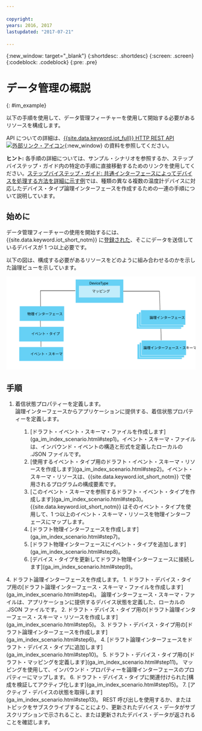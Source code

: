 ```yaml
---

copyright:
years: 2016, 2017
lastupdated: "2017-07-21"

---
```


{:new_window: target="\_blank"}
{:shortdesc: .shortdesc}
{:screen: .screen}
{:codeblock: .codeblock}
{:pre: .pre}

# データ管理の概説
{: #im_example}

以下の手順を使用して、データ管理フィーチャーを使用して開始する必要があるリソースを構成します。

API についての詳細は、[{{site.data.keyword.iot_full}} HTTP REST API ![外部リンク・アイコン](../../../icons/launch-glyph.svg "外部リンク・アイコン")](https://docs.internetofthings.ibmcloud.com/apis/swagger/v0002/state-mgmt.html){:new_window} の資料を参照してください。

**ヒント:** 各手順の詳細については、サンプル・シナリオを参照するか、ステップバイステップ・ガイド内の特定の手順に直接移動するためのリンクを使用してください。[ステップバイステップ・ガイド: 共通インターフェースによってデバイスを処理する方法を詳細に示す例](ga_im_index_scenario.html#scenario)では、種類の異なる複数の温度計デバイスに対応したデバイス・タイプ論理インターフェースを作成するための一連の手順について説明しています。


## 始めに
データ管理フィーチャーの使用を開始するには、{{site.data.keyword.iot_short_notm}} に[登録された](ga_im_index_scenario.html#step14)、そこにデータを送信しているデバイスが 1 つ以上必要です。  

以下の図は、構成する必要があるリソースをどのように組み合わせるのかを示した論理ビューを示しています。

![{{site.data.keyword.iot_short_notm}} におけるリソースの概略図](images/ga_im_resource_view1.svg "{{site.data.keyword.iot_short_notm}} におけるリソースの概略")

## 手順

1. 	着信状態プロパティーを定義します。  
論理インターフェースからアプリケーションに提供する、着信状態プロパティーを定義します。  
<dl>
<dd>
<ol>
<li>[ドラフト・イベント・スキーマ・ファイルを作成します](ga_im_index_scenario.html#step1)。イベント・スキーマ・ファイルは、インバウンド・イベントの構造と形式を定義したローカルの .JSON ファイルです。<li>[使用するイベント・タイプ用のドラフト・イベント・スキーマ・リソースを作成します](ga_im_index_scenario.html#step2)。イベント・スキーマ・リソースは、{{site.data.keyword.iot_short_notm}} で使用されるプログラムの構成要素です。
<li>[このイベント・スキーマを参照するドラフト・イベント・タイプを作成します](ga_im_index_scenario.html#step3)。{{site.data.keyword.iot_short_notm}} はそのイベント・タイプを使用して、1 つ以上のイベント・スキーマ・リソースを物理インターフェースにマップします。
<li>[ドラフト物理インターフェースを作成します](ga_im_index_scenario.html#step7)。
<li>[ドラフト物理インターフェースにイベント・タイプを追加します](ga_im_index_scenario.html#step8)。
<li>[デバイス・タイプを更新してドラフト物理インターフェースに接続します](ga_im_index_scenario.html#step9)。
</ol>
</dd>
</dl>
4. 	ドラフト論理インターフェースを作成します。
 1. 	ドラフト・デバイス・タイプ用の[ドラフト論理インターフェース・スキーマ・ファイルを作成します](ga_im_index_scenario.html#step4)。  
論理インターフェース・スキーマ・ファイルは、アプリケーションに提供するデバイス状態を定義した、ローカルの .JSON ファイルです。
 2. ドラフト・デバイス・タイプ用の[ドラフト論理インターフェース・スキーマ・リソースを作成します](ga_im_index_scenario.html#step5)。
 3.	ドラフト・デバイス・タイプ用の[ドラフト論理インターフェースを作成します](ga_im_index_scenario.html#step6)。
 4.	[ドラフト論理インターフェースをドラフト・デバイス・タイプに追加します](ga_im_index_scenario.html#step10)。
5. 	ドラフト・デバイス・タイプ用の[ドラフト・マッピングを定義します](ga_im_index_scenario.html#step11)。   
マッピングを使用して、インバウンド・プロパティーを論理インターフェースのプロパティーにマップします。
6. 	ドラフト・デバイス・タイプに関連付けられた[構成を検証してアクティブ化します](ga_im_index_scenario.html#step15)。
7. 	[アクティブ・デバイスの状態を取得します](ga_im_index_scenario.html#step13)。  
REST 呼び出しを使用するか、またはトピックをサブスクライブすることにより、更新されたデバイス・データがサブスクリプションで示されること、または更新されたデバイス・データが返されることを確認します。
